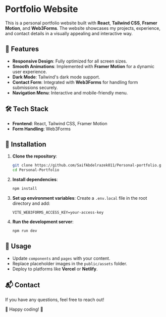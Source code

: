# Portfolio Website

This is a personal portfolio website built with **React**, **Tailwind CSS**, **Framer Motion**, and **Web3Forms**. The website showcases my projects, experience, and contact details in a visually appealing and interactive way.

## 🚀 Features

- **Responsive Design**: Fully optimized for all screen sizes.
- **Smooth Animations**: Implemented with **Framer Motion** for a dynamic user experience.
- **Dark Mode**: Tailwind's dark mode support.
- **Contact Form**: Integrated with **Web3Forms** for handling form submissions securely.
- **Navigation Menu**: Interactive and mobile-friendly menu.

## 🛠️ Tech Stack

- **Frontend**: React, Tailwind CSS, Framer Motion
- **Form Handling**: Web3Forms

## 🔧 Installation

1. **Clone the repository**:
   ```bash
   git clone https://github.com/SaifAbdelrazek011/Personal-portfolio.git
   cd Personal-Portfolio
   ```
2. **Install dependencies**:
   ```bash
   npm install
   ```
3. **Set up environment variables**:
   Create a `.env.local` file in the root directory and add:
   ```env
   VITE_WEB3FORMS_ACCESS_KEY=your-access-key
   ```
4. **Run the development server**:
   ```bash
   npm run dev
   ```

## 🌟 Usage
- Update `components` and `pages` with your content.
- Replace placeholder images in the `public/assets` folder.
- Deploy to platforms like **Vercel** or **Netlify**.

## 📬 Contact
If you have any questions, feel free to reach out!

🚀 Happy coding! 🎨

